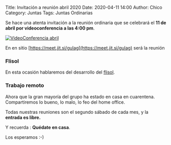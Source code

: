 Title: Invitación a reunión abril 2020
Date: 2020-04-11 14:00
Author:  Chico
Category: Juntas
Tags: Juntas Ordinarias

Se hace una atenta invitación a la reunión ordinaria que se celebrará el __11 de abril por videoconferencia a las 4:00 pm__.

[![VideoConferencia abril]({attach}2020-04-11-invitacion-reunion-abril/chat.png)]({attach}2020-04-11-invitacion-reunion-abril/chat.png)

<!-- break -->

En en sitio [https://meet.jit.si/gulag](https://meet.jit.si/gulag) será la reunión

### Flisol

En esta ocasión hablaremos del desarrollo del [flisol](https://www.flisol.info/).

### Trabajo remoto

Ahora que la gran mayoría del grupo ha estado en casa en cuarentena. Compartiremos lo bueno, lo malo, lo feo del home office.

Todas nuestras reuniones son el segundo sábado de cada mes, y la __entrada es libre.__

Y recuerda :  __Quédate en casa__.

Los esperamos :-)
